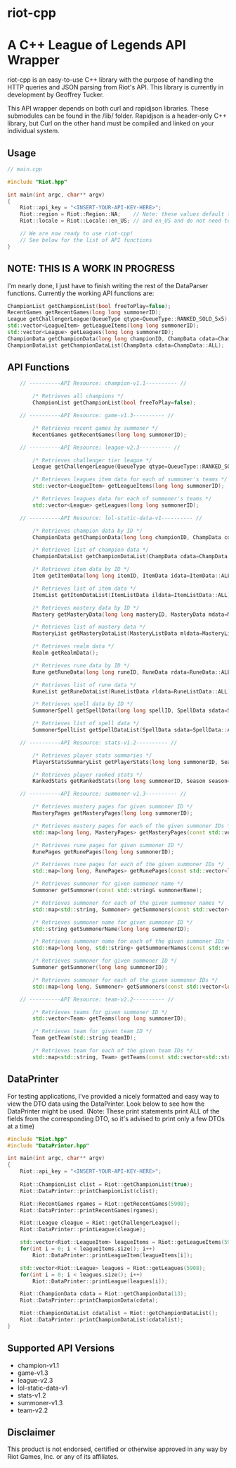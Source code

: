 riot-cpp
========
A C++ League of Legends API Wrapper
===================================
riot-cpp is an easy-to-use C++ library with the purpose of handling the HTTP queries and JSON parsing from Riot's API. This library is currently in development by Geoffrey Tucker.

This API wrapper depends on both curl and rapidjson libraries. These submodules can be found in the /lib/ folder. Rapidjson is a header-only C++ library, but Curl on the other hand must be compiled and linked on your individual system.

Usage
-----

```c++
// main.cpp

#include "Riot.hpp"

int main(int argc, char** argv)
{
	Riot::api_key = "<INSERT-YOUR-API-KEY-HERE>";
	Riot::region = Riot::Region::NA;    // Note: these values default to NA
	Riot::locale = Riot::Locale::en_US; // and en_US and do not need to be set

	// We are now ready to use riot-cpp!
	// See below for the list of API functions
}

```

NOTE: THIS IS A WORK IN PROGRESS
--------------------------------
I'm nearly done, I just have to finish writing the rest of the DataParser functions. Currently the working API functions are:

```c++
ChampionList getChampionList(bool freeToPlay=false);
RecentGames getRecentGames(long long summonerID);
League getChallengerLeague(QueueType qtype=QueueType::RANKED_SOLO_5x5);
std::vector<LeagueItem> getLeagueItems(long long summonerID);
std::vector<League> getLeagues(long long summonerID);
ChampionData getChampionData(long long championID, ChampData cdata=ChampData::ALL);
ChampionDataList getChampionDataList(ChampData cdata=ChampData::ALL);
```

API Functions
-------------

```c++
	// ----------API Resource: champion-v1.1---------- //

		/* Retrieves all champions */
		ChampionList getChampionList(bool freeToPlay=false);

	// ----------API Resource: game-v1.3---------- //

		/* Retrieves recent games by summoner */
		RecentGames getRecentGames(long long summonerID);

	// ----------API Resource: league-v2.3---------- //

		/* Retrieves challenger tier league */
		League getChallengerLeague(QueueType qtype=QueueType::RANKED_SOLO_5x5);

		/* Retrieves leagues item data for each of summoner's teams */
		std::vector<LeagueItem> getLeagueItems(long long summonerID);

		/* Retrieves leagues data for each of summoner's teams */
		std::vector<League> getLeagues(long long summonerID);

	// ----------API Resource: lol-static-data-v1---------- //

		/* Retrieves champion data by ID */
		ChampionData getChampionData(long long championID, ChampData cdata=ChampData::ALL);

		/* Retrieves list of champion data */
		ChampionDataList getChampionDataList(ChampData cdata=ChampData::ALL);

		/* Retrieves item data by ID */
		Item getItemData(long long itemID, ItemData idata=ItemData::ALL);

		/* Retrieves list of item data */
		ItemList getItemDataList(ItemListData ildata=ItemListData::ALL);

		/* Retrieves mastery data by ID */
		Mastery getMasteryData(long long masteryID, MasteryData mdata=MasteryData::ALL);

		/* Retrieves list of mastery data */
		MasteryList getMasteryDataList(MasteryListData mldata=MasteryListData::ALL);

		/* Retrieves realm data */
		Realm getRealmData();

		/* Retrieves rune data by ID */
		Rune getRuneData(long long runeID, RuneData rdata=RuneData::ALL);

		/* Retrieves list of rune data */
		RuneList getRuneDataList(RuneListData rldata=RuneListData::ALL);

		/* Retrieves spell data by ID */
		SummonerSpell getSpellData(long long spellID, SpellData sdata=SpellData::ALL);

		/* Retrieves list of spell data */
		SummonerSpellList getSpellDataList(SpellData sdata=SpellData::ALL);

	// ----------API Resource: stats-v1.2---------- //

		/* Retrieves player stats summaries */
		PlayerStatsSummaryList getPlayerStats(long long summonerID, Season season=Season::SEASON4);

		/* Retrieves player ranked stats */
		RankedStats getRankedStats(long long summonerID, Season season=Season::SEASON4);

	// ----------API Resource: summoner-v1.3---------- //

		/* Retrieves mastery pages for given summoner ID */
		MasteryPages getMasteryPages(long long summonerID);

		/* Retrieves mastery pages for each of the given summoner IDs */
		std::map<long long, MasteryPages> getMasteryPages(const std::vector<long long>& summonerIDs);

		/* Retrieves rune pages for given summoner ID */
		RunePages getRunePages(long long summonerID);

		/* Retrieves rune pages for each of the given summoner IDs */
		std::map<long long, RunePages> getRunePages(const std::vector<long long>& summonerIDs);

		/* Retrieves summoner for given summoner name */
		Summoner getSummoner(const std::string& summonerName);

		/* Retrieves summoner for each of the given summoner names */
		std::map<std::string, Summoner> getSummoners(const std::vector<std::string>& summonerNames);

		/* Retrieves summoner name for given summoner ID */
		std::string getSummonerName(long long summonerID);

		/* Retrieves summoner name for each of the given summoner IDs */
		std::map<long long, std::string> getSummonerNames(const std::vector<long long>& summonerIDs);

		/* Retrieves summoner for given summoner ID */
		Summoner getSummoner(long long summonerID);

		/* Retrieves summoner for each of the given summoner IDs */
		std::map<long long, Summoner> getSummoners(const std::vector<long long>& summonerIDs);

	// ----------API Resource: team-v2.2---------- //

		/* Retrieves teams for given summoner ID */
		std::vector<Team> getTeams(long long summonerID);

		/* Retrieves team for given team ID */
		Team getTeam(std::string teamID);

		/* Retrieves team for each of the given team IDs */
		std::map<std::string, Team> getTeams(const std::vector<std::string>& teamIDs);
```

DataPrinter
-----------
For testing applications, I've provided a nicely formatted and easy way to view the DTO data using the DataPrinter. Look below to see how the DataPrinter might be used. (Note: These print statements print ALL of the fields from the corresponding DTO, so it's advised to print only a few DTOs at a time)

```c++
#include "Riot.hpp"
#include "DataPrinter.hpp"

int main(int argc, char** argv)
{
	Riot::api_key = "<INSERT-YOUR-API-KEY-HERE>";
	
	Riot::ChampionList clist = Riot::getChampionList(true);
	Riot::DataPrinter::printChampionList(clist);

	Riot::RecentGames rgames = Riot::getRecentGames(5908);
	Riot::DataPrinter::printRecentGames(rgames);

	Riot::League cleague = Riot::getChallengerLeague();
	Riot::DataPrinter::printLeague(cleague);

	std::vector<Riot::LeagueItem> leagueItems = Riot::getLeagueItems(5908);
	for(int i = 0; i < leagueItems.size(); i++)
		Riot::DataPrinter::printLeagueItem(leagueItems[i]);

	std::vector<Riot::League> leagues = Riot::getLeagues(5908);
	for(int i = 0; i < leagues.size(); i++)
		Riot::DataPrinter::printLeague(leagues[i]);

	Riot::ChampionData cdata = Riot::getChampionData(13);
	Riot::DataPrinter::printChampionData(cdata);

	Riot::ChampionDataList cdatalist = Riot::getChampionDataList();
	Riot::DataPrinter::printChampionDataList(cdatalist);
}
```

Supported API Versions
----------------------
- champion-v1.1
- game-v1.3
- league-v2.3
- lol-static-data-v1
- stats-v1.2
- summoner-v1.3
- team-v2.2

Disclaimer
----------
This product is not endorsed, certified or otherwise approved in any way by Riot Games, Inc. or any of its affiliates.